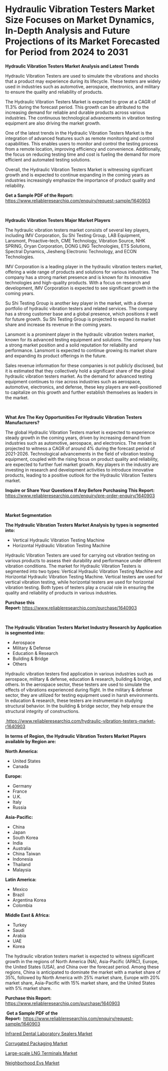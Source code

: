 <p><h1>Hydraulic Vibration Testers Market Size Focuses on Market Dynamics, In-Depth Analysis and Future Projections of its Market Forecasted for Period from 2024 to 2031</h1></p><p><strong>Hydraulic Vibration Testers Market Analysis and Latest Trends</strong></p>
<p><p>Hydraulic Vibration Testers are used to simulate the vibrations and shocks that a product may experience during its lifecycle. These testers are widely used in industries such as automotive, aerospace, electronics, and military to ensure the quality and reliability of products.</p><p>The Hydraulic Vibration Testers Market is expected to grow at a CAGR of 11.3% during the forecast period. This growth can be attributed to the increasing demand for reliable and durable products across various industries. The continuous technological advancements in vibration testing equipment are also driving the market growth.</p><p>One of the latest trends in the Hydraulic Vibration Testers Market is the integration of advanced features such as remote monitoring and control capabilities. This enables users to monitor and control the testing process from a remote location, improving efficiency and convenience. Additionally, the focus on reducing testing time and cost is fueling the demand for more efficient and automated testing solutions.</p><p>Overall, the Hydraulic Vibration Testers Market is witnessing significant growth and is expected to continue expanding in the coming years as industries increasingly emphasize the importance of product quality and reliability.</p></p>
<p><strong>Get a Sample PDF of the Report:&nbsp;</strong> <a href="https://www.reliableresearchiq.com/enquiry/request-sample/1640903">https://www.reliableresearchiq.com/enquiry/request-sample/1640903</a></p>
<p>&nbsp;</p>
<p><strong>Hydraulic Vibration Testers Major Market Players</strong></p>
<p><p>The hydraulic vibration testers market consists of several key players, including IMV Corporation, Su Shi Testing Group, LAB Equipment, Lansmont, Proactive-tech, CME Technology, Vibration Source, NHK SPRING, Oryan Corporation, DONG LING Technologies, ETS Solutions, Spectral Dynamics, Jiesheng Electronic Technology, and ECON Technologies.</p><p>IMV Corporation is a leading player in the hydraulic vibration testers market, offering a wide range of products and solutions for various industries. The company has a strong market presence and is known for its innovative technologies and high-quality products. With a focus on research and development, IMV Corporation is expected to see significant growth in the coming years.</p><p>Su Shi Testing Group is another key player in the market, with a diverse portfolio of hydraulic vibration testers and related services. The company has a strong customer base and a global presence, which positions it well for future growth. Su Shi Testing Group is projected to expand its market share and increase its revenue in the coming years.</p><p>Lansmont is a prominent player in the hydraulic vibration testers market, known for its advanced testing equipment and solutions. The company has a strong market position and a solid reputation for reliability and performance. Lansmont is expected to continue growing its market share and expanding its product offerings in the future.</p><p>Sales revenue information for these companies is not publicly disclosed, but it is estimated that they collectively hold a significant share of the global hydraulic vibration testers market. As the demand for advanced testing equipment continues to rise across industries such as aerospace, automotive, electronics, and defense, these key players are well-positioned to capitalize on this growth and further establish themselves as leaders in the market.</p></p>
<p>&nbsp;</p>
<p><strong>What Are The Key Opportunities For Hydraulic Vibration Testers Manufacturers?</strong></p>
<p><p>The global Hydraulic Vibration Testers market is expected to experience steady growth in the coming years, driven by increasing demand from industries such as automotive, aerospace, and electronics. The market is projected to witness a CAGR of around 4% during the forecast period of 2021-2026. Technological advancements in the field of vibration testing equipment, coupled with the rising focus on product quality and reliability, are expected to further fuel market growth. Key players in the industry are investing in research and development activities to introduce innovative products, leading to a positive outlook for the Hydraulic Vibration Testers market.</p></p>
<p><strong>Inquire or Share Your Questions If Any Before Purchasing This Report:</strong> <a href="https://www.reliableresearchiq.com/enquiry/pre-order-enquiry/1640903">https://www.reliableresearchiq.com/enquiry/pre-order-enquiry/1640903</a></p>
<p>&nbsp;</p>
<p><strong>Market Segmentation</strong></p>
<p><strong>The Hydraulic Vibration Testers Market Analysis by types is segmented into:</strong></p>
<p><ul><li>Vertical Hydraulic Vibration Testing Machine</li><li>Horizontal Hydraulic Vibration Testing Machine</li></ul></p>
<p><p>Hydraulic Vibration Testers are used for carrying out vibration testing on various products to assess their durability and performance under different vibration conditions. The market for Hydraulic Vibration Testers is segmented into two types: Vertical Hydraulic Vibration Testing Machine and Horizontal Hydraulic Vibration Testing Machine. Vertical testers are used for vertical vibration testing, while horizontal testers are used for horizontal vibration testing. Both types of testers play a crucial role in ensuring the quality and reliability of products in various industries.</p></p>
<p><strong>Purchase this Report:&nbsp;</strong><a href="https://www.reliableresearchiq.com/purchase/1640903">https://www.reliableresearchiq.com/purchase/1640903</a></p>
<p>&nbsp;</p>
<p><strong>The Hydraulic Vibration Testers Market Industry Research by Application is segmented into:</strong></p>
<p><ul><li>Aerospace</li><li>Military & Defense</li><li>Education & Research</li><li>Building & Bridge</li><li>Others</li></ul></p>
<p><p>Hydraulic vibration testers find application in various industries such as aerospace, military & defense, education & research, building & bridge, and others. In the aerospace sector, these testers are used to simulate the effects of vibrations experienced during flight. In the military & defense sector, they are utilized for testing equipment used in harsh environments. In education & research, these testers are instrumental in studying structural behavior. In the building & bridge sector, they help ensure the structural integrity of constructions.</p></p>
<p><a href="https://www.reliableresearchiq.com/hydraulic-vibration-testers-market-r1640903">&nbsp;https://www.reliableresearchiq.com/hydraulic-vibration-testers-market-r1640903</a></p>
<p><strong>In terms of Region, the Hydraulic Vibration Testers Market Players available by Region are:</strong></p>
<p>
    <p> <strong> North America: </strong>
        <ul>
            <li>United States</li>
            <li>Canada</li>
        </ul>
        </p> 
    <p> <strong> Europe: </strong>
        <ul>
            <li>Germany</li>
            <li>France</li>
            <li>U.K.</li>
            <li>Italy</li>
            <li>Russia</li>
        </ul>
        </p> 
    <p> <strong> Asia-Pacific: </strong>
        <ul>
            <li>China</li>
            <li>Japan</li>
            <li>South Korea</li>
            <li>India</li>
            <li>Australia</li>
            <li>China Taiwan</li>
            <li>Indonesia</li>
            <li>Thailand</li>
            <li>Malaysia</li>
        </ul>
        </p> 
    <p> <strong> Latin America: </strong>
        <ul>
            <li>Mexico</li>
            <li>Brazil</li>
            <li>Argentina Korea</li>
            <li>Colombia</li>
        </ul>
        </p> 
    <p> <strong> Middle East & Africa: </strong>
        <ul>
            <li>Turkey</li>
            <li>Saudi</li>
            <li>Arabia</li>
            <li>UAE</li>
            <li>Korea</li>
        </ul>
    </p>
    </p>
<p><p>The hydraulic vibration testers market is expected to witness significant growth in the regions of North America (NA), Asia-Pacific (APAC), Europe, the United States (USA), and China over the forecast period. Among these regions, China is anticipated to dominate the market with a market share of 35%, followed by North America with 25% market share, Europe with 20% market share, Asia-Pacific with 15% market share, and the United States with 5% market share.</p></p>
<p><strong>Purchase this Report: </strong><a href="https://www.reliableresearchiq.com/purchase/1640903">https://www.reliableresearchiq.com/purchase/1640903</a></p>
<p>&nbsp;<strong>Get a Sample PDF of the Report:&nbsp;&nbsp;</strong><a href="https://www.reliableresearchiq.com/enquiry/request-sample/1640903">https://www.reliableresearchiq.com/enquiry/request-sample/1640903</a></p>
<p><strong></strong></p>
<p><p><a href="https://medium.com/@maryroseguilty/global-infrared-dental-laboratory-sealers-market-exploring-market-share-market-trends-and-future-f4d97ad32a6c">Infrared Dental Laboratory Sealers Market</a></p><p><a href="https://www.linkedin.com/pulse/global-corrugated-packaging-market-size-share-analysis--ggyuf?trackingId=unj2mEcrdeK5yfK79fm%2Bxw%3D%3D">Corrugated Packaging Market</a></p><p><a href="https://medium.com/@veroniceroa846/large-scale-lng-terminals-market-size-by-type-liquefaction-regasification-by-product-116e9c20dc88">Large-scale LNG Terminals Market</a></p><p><a href="https://www.linkedin.com/pulse/market-forecast-global-neighborhood-evs-trends-impact-analysis-m7ipc?trackingId=mSPy0awwqEJg8k%2Fp2cDtUA%3D%3D">Neighborhood Evs Market</a></p></p>
